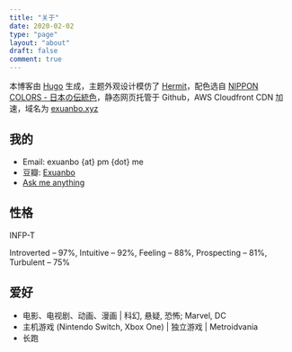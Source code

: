 ```yaml
---
title: "关于"
date: 2020-02-02
type: "page"
layout: "about"
draft: false
comment: true
---
```


本博客由 [Hugo](https://gohugo.io/) 生成，主题外观设计模仿了 [Hermit](https://hugo-theme-hermit.netlify.com/posts/)，配色选自 [NIPPON COLORS - 日本の伝統色](https://nipponcolors.com/)，静态网页托管于 Github，AWS Cloudfront CDN 加速，域名为 [exuanbo.xyz](https://exuanbo.xyz)

## 我的

- Email: exuanbo {at} pm {dot} me
- 豆瓣: [Exuanbo](https://www.douban.com/people/121508967/)
- [Ask me anything](https://peing.net/zh-CN/exuanbo?event=0)

## 性格

INFP-T

Introverted – 97%, Intuitive – 92%, Feeling – 88%, Prospecting – 81%, Turbulent – 75%

## 爱好

- 电影、电视剧、动画、漫画 | 科幻, 悬疑, 恐怖; Marvel, DC
- 主机游戏 (Nintendo Switch, Xbox One) | 独立游戏 | Metroidvania
- 长跑
